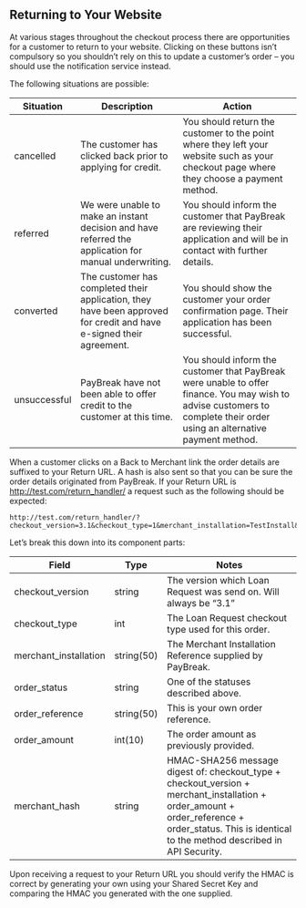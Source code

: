 ## Returning to Your Website

At various stages throughout the checkout process there are opportunities for
a customer to return to your website. Clicking on these buttons isn’t
compulsory so you shouldn’t rely on this to update a customer’s order – you
should use the notification service instead.

The following situations are possible:

Situation | Description | Action
--- | --- | ---
cancelled | The customer has clicked back prior to applying for credit. | You should return the customer to the point where they left your website such as your checkout page where they choose a payment method.
referred | We were unable to make an instant decision and have referred the application for manual underwriting. | You should inform the customer that PayBreak are reviewing their application and will be in contact with further details.
converted | The customer has completed their application, they have been approved for credit and have e-signed their agreement. | You should show the customer your order confirmation page. Their application has been successful.
unsuccessful | PayBreak have not been able to offer credit to the customer at this time. | You should inform the customer that PayBreak were unable to offer finance. You may wish to advise customers to complete their order using an alternative payment method.

When a customer clicks on a Back to Merchant link the order details are
suffixed to your Return URL. A hash is also sent so that you can be sure the
order details originated from PayBreak. If your Return URL is
http://test.com/return_handler/ a request such as the following should be
expected:

```
http://test.com/return_handler/?checkout_version=3.1&checkout_type=1&merchant_installation=TestInstall&order_status=cancelled&order_reference=1330618803&order_amount=29995&merchant_hash=7fc19b44e142e698ec7e0b527d0
```

Let’s break this down into its component parts:

Field | Type | Notes
--- | --- | ---
checkout_version | string | The version which Loan Request was send on. Will always be “3.1”
checkout_type | int | The Loan Request checkout type used for this order.
merchant_installation | string(50)| The Merchant Installation Reference supplied by PayBreak.
order_status | string | One of the statuses described above.
order_reference | string(50) | This is your own order reference.
order_amount | int(10) | The order amount as previously provided.
merchant_hash | string | HMAC-SHA256 message digest of: checkout_type + checkout_version + merchant_installation + order_amount + order_reference + order_status. This is identical to the method described in API Security.

Upon receiving a request to your Return URL you should verify the HMAC is
correct by generating your own using your Shared Secret Key and comparing the
HMAC you generated with the one supplied.
